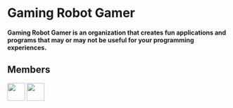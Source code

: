 # Gaming Robot Gamer

**Gaming Robot Gamer is an organization that creates fun applications and programs that may or may not be useful for your programming experiences.**

## Members
<a href="https://github.com/Spinny2005" target="_blank" rel="noopener noreferrer"><img src="https://avatars.githubusercontent.com/Spinny2005" width="40" align="left" style="padding-right:1px;"/></a>
<a href="https://github.com/rohancreddy9" target="_blank" rel="noopener noreferrer"><img src="https://avatars.githubusercontent.com/rohancreddy9" width="40" align="left" style="padding-right:1px;"/></a>
<!--
<a href="https://github.com/an-prata" target="_blank" rel="noopener noreferrer"><img src="https://avatars.githubusercontent.com/an-prata" width="40" align="left" style="padding-right:1px;"/></a>
<a href="https://github.com/<user>" target="_blank" rel="noopener noreferrer"><img src="https://avatars.githubusercontent.com/<user>" width="40" align="left" style="padding-right:2px;"/></a>
-->
